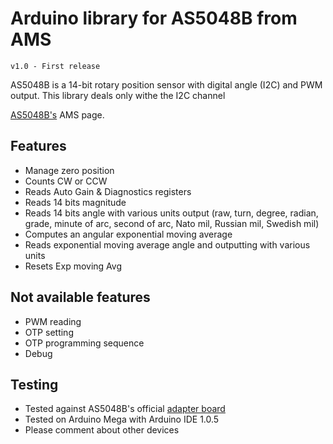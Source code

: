 Arduino library for AS5048B from AMS
==============

	v1.0 - First release

AS5048B is a 14-bit rotary position sensor with digital angle (I2C) and PWM output.
This library deals only withe the I2C channel


[AS5048B's](http://www.ams.com/eng/Products/Position-Sensors/Magnetic-Rotary-Position-Sensors/AS5048B) AMS page.

## Features ##
- Manage zero position
- Counts CW or CCW
- Reads Auto Gain & Diagnostics registers
- Reads 14 bits magnitude
- Reads 14 bits angle with various units output (raw, turn, degree, radian, grade, minute of arc, second of arc, Nato mil, Russian mil, Swedish mil)
- Computes an angular exponential moving average
- Reads exponential moving average angle and outputting with various units
- Resets Exp moving Avg

## Not available features ##
- PWM reading
- OTP setting
- OTP programming sequence
- Debug

## Testing ##
- Tested against AS5048B's official [adapter board](http://www.ams.com/eng/Support/Demoboards/Position-Sensors/Rotary-Magnetic-Position-Sensors/AS5048B-Adapterboard)
- Tested on Arduino Mega with Arduino IDE 1.0.5
- Please comment about other devices

